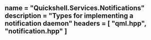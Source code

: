 name = "Quickshell.Services.Notifications"
description = "Types for implementing a notification daemon"
headers = [ "qml.hpp", "notification.hpp" ]
-----
